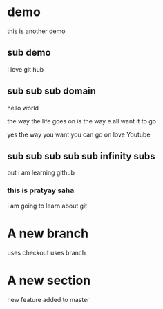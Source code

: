 # demo
this is another demo

## sub demo
i love git hub

## sub sub sub domain
hello world

the way the life goes on is the way e all want it to go

yes the way you want you can go on
love Youtube

## sub sub sub sub sub infinity subs
but i am learning github

### this is pratyay saha
i am going to learn about git

# A new branch
uses checkout
uses branch

# A new section
new feature added to master

